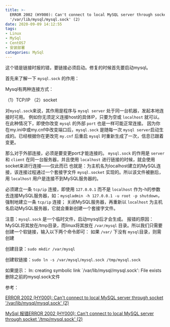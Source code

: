 ```yaml
---
title: >-
  ERROR 2002 (HY000): Can't connect to local MySQL server through socket
  '/var/lib/mysql/mysql.sock' (2)
date: 2020-09-09 14:12:55
tags:
- Linux
- MySql
- CentOS7
- 安装部署
categories: MySql
---
```


这个错是链接时报的错，要链接必须启动。修复的时候首先要启动mysql。

首先来了解一下 `mysql.sock` 的作用：

Mysql有两种连接方式：

（1）TCP/IP
（2）socket

对`mysql.sock`来说，其作用是程序与 `mysql server` 处于同一台机器，发起本地连接时可用。
例如你无须定义连接host的具体IP，只要为空或 `localhost` 就可以。
在此种情况下，即使你改变 `mysql` 的外部 `port` 也是一样可能正常连接。
因为你在my.ini中或my.cnf中改变端口后，`mysql.sock` 是随每一次 `mysql server`启动生成的。已经根据你在更改完 `my.cnf` 后重启 `mysql` 时重新生成了一次，信息已跟着变更。

那么对于外部连接，必须是要变更port才能连接的。
`mysql.sock` 的作用是 `server` 和 `client` 在同一台服务器，并且使用 `localhost` 进行链接的时候，就会使用socket来进行连接——仅此而已
也就是：为主机名为localhost建立的MySQL连接，该连接过程通过一个套接字文件 `mysql.socket` 实现的。所以该文件被删后，用 `localhost` 用户是连接不到MySQL服务器的。

必须建立一条 `tcp/ip` 连接，即使用 `127.0.0.1` 而不是 `localhost` 作为-h的参数去连接MySQL服务器，如：`mysqladmin -h 127.0.0.1 -u root -p shutdown`，强制地建立一条 `tcp/ip` 连接；
关闭MySQL服务器，再重新以 `localhost` 为主机名启动MySQL服务器，它就会重新创建一个套接字文件。

注意：`mysql.sock` 是一个临时文件，启动mysql后才会生成。
报错的原因：MySQL将其放在/tmp目录，而linux将其放在 `/var/mysql` 目录。所以我们只需要创建一个软链接，输入以下两个命令即可：
如果 `/var/` 下没有 `mysql`目录，则需创建

创建目录：`sudo mkdir /var/mysql`

创建软链接：`sudo ln -s /var/mysql/mysql.sock /tmp/mysql.sock`

如果提示： ln: creating symbolic link `/var/lib/mysql/mysql.sock': File exists
删除之前的mysql.sock文件

参考：

[ERROR 2002 (HY000): Can't connect to local MySQL server through socket '/var/lib/mysql/mysql.sock' (2)](https://www.cnblogs.com/Lam7/p/6090975.html)

[MySql 报错ERROR 2002 (HY000): Can't connect to local MySQL server through socket '/tmp/mysql.sock' (2)](https://blog.csdn.net/github_37216944/article/details/78843685)